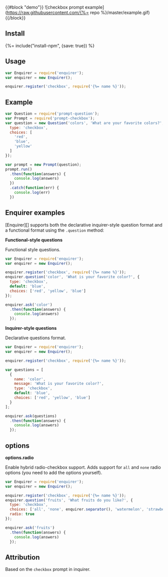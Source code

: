 {{#block "demo"}}
![checkbox prompt example](https://raw.githubusercontent.com/{%= repo %}/master/example.gif)
{{/block}}


## Install
{%= include("install-npm", {save: true}) %}

## Usage

```js
var Enquirer = require('enquirer');
var enquirer = new Enquirer();

enquirer.register('checkbox', require('{%= name %}'));
```


## Example

```js
var Question = require('prompt-question');
var Prompt = require('prompt-checkbox');
var question = new Question('colors', 'What are your favorite colors?', {
  type: 'checkbox',
  choices: [
    'red',
    'blue',
    'yellow'
  ]
});

var prompt = new Prompt(question);
prompt.run()
  .then(function(answers) {
    console.log(answers)
  })
  .catch(function(err) {
    console.log(err)
  })
```

## Enquirer examples

[Enquirer][] supports both the declarative inquirer-style question format and a functional format using the `.question` method:

**Functional-style questions**

Functional style questions.

```js
var Enquirer = require('enquirer');
var enquirer = new Enquirer();

enquirer.register('checkbox', require('{%= name %}'));
enquirer.question('color', 'What is your favorite color?', {
  type: 'checkbox',
  default: 'blue',
  choices: ['red', 'yellow', 'blue']
});

enquirer.ask('color')
  .then(function(answers) {
    console.log(answers)
  });
```

**Inquirer-style questions**

Declarative questions format.

```js
var Enquirer = require('enquirer');
var enquirer = new Enquirer();

enquirer.register('checkbox', require('{%= name %}'));

var questions = [
  {
    name: 'color',
    message: 'What is your favorite color?',
    type: 'checkbox',
    default: 'blue',
    choices: ['red', 'yellow', 'blue']
  }
];

enquirer.ask(questions)
  .then(function(answers) {
    console.log(answers)
  });
```


## options

**options.radio**

Enable hybrid radio-checkbox support. Adds support for `all` and `none` radio options (you need to add the options yourself).

```js
var Enquirer = require('enquirer');
var enquirer = new Enquirer();

enquirer.register('checkbox', require('{%= name %}'));
enquirer.question('fruits', 'What fruits do you like?', {
  type: 'checkbox',
  choices: ['all', 'none', enquirer.separator(), 'watermelon', 'strawberry', 'apple'],
  radio: true
});

enquirer.ask('fruits')
  .then(function(answers) {
    console.log(answers)
  });
```


## Attribution

Based on the `checkbox` prompt in inquirer.

